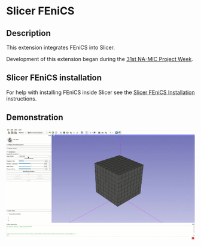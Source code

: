 # Slicer FEniCS

## Description

This extension integrates FEniCS into Slicer.

Development of this extension began during the
[31st NA-MIC Project Week](https://projectweek.na-mic.org/PW31_2019_Boston/Projects/SlicerFEniCS).

## Slicer FEniCS installation

For help with installing FEniCS inside Slicer see the
[Slicer FEniCS Installation](https://projectweek.na-mic.org/PW31_2019_Boston/Projects/SlicerFEniCS/slicer-fenics-install.html)
instructions.

## Demonstration

![Slicer FEniCS demo](demo.gif)
